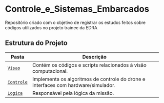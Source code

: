# Controle_e_Sistemas_Embarcados
Repositório criado com o objetivo de registrar os estudos feitos sobre códigos utilizados no projeto trainee da EDRA.


## Estrutura do Projeto

| Pasta     | Descrição                                                   |
|-----------|-------------------------------------------------------------|
| [`Visao`](./Visao_Computacional/)   | Contém os códigos e scripts relacionados à visão computacional. |
| [`Controle`](./Estrategia_Basica_de_Controle/) | Implementa os algoritmos de controle do drone e interfaces com hardware/simulador. |
| [`Logica`](./Logica_de_Missao/)  | Responsável pela lógica da missão. |
